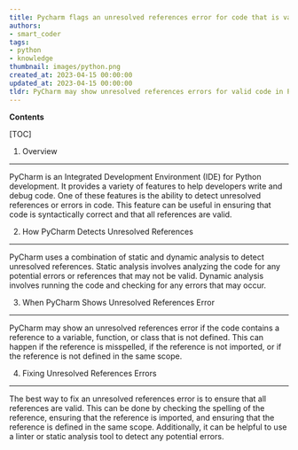 ```yaml
---
title: Pycharm flags an unresolved references error for code that is valid
authors:
- smart_coder
tags:
- python
- knowledge
thumbnail: images/python.png
created_at: 2023-04-15 00:00:00
updated_at: 2023-04-15 00:00:00
tldr: PyCharm may show unresolved references errors for valid code in Python if the interpreter is not properly configured.
---
```


**Contents**

[TOC]

1. Overview
---------------
PyCharm is an Integrated Development Environment (IDE) for Python development. It provides a variety of features to help developers write and debug code. One of these features is the ability to detect unresolved references or errors in code. This feature can be useful in ensuring that code is syntactically correct and that all references are valid.

2. How PyCharm Detects Unresolved References
--------------------------------------------
PyCharm uses a combination of static and dynamic analysis to detect unresolved references. Static analysis involves analyzing the code for any potential errors or references that may not be valid. Dynamic analysis involves running the code and checking for any errors that may occur.

3. When PyCharm Shows Unresolved References Error
--------------------------------------------------
PyCharm may show an unresolved references error if the code contains a reference to a variable, function, or class that is not defined. This can happen if the reference is misspelled, if the reference is not imported, or if the reference is not defined in the same scope.

4. Fixing Unresolved References Errors
--------------------------------------
The best way to fix an unresolved references error is to ensure that all references are valid. This can be done by checking the spelling of the reference, ensuring that the reference is imported, and ensuring that the reference is defined in the same scope. Additionally, it can be helpful to use a linter or static analysis tool to detect any potential errors.
